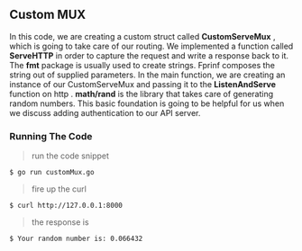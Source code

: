 ## Custom MUX

In this code, we are creating a custom struct called **CustomServeMux** , which is going to take care of our routing. We implemented a function called **ServeHTTP** in order to capture the request and write a response back to it. The **fmt** package is usually used to create strings.
Fprinf composes the string out of supplied parameters.
In the main function, we are creating an instance of our CustomServeMux and passing it to
the **ListenAndServe** function on http . **math/rand** is the library that takes care of
generating random numbers. This basic foundation is going to be helpful for us when we
discuss adding authentication to our API server.

### Running The Code 

> run the code snippet

```shell
$ go run customMux.go
```
> fire up the curl

```shell
$ curl http://127.0.0.1:8000
```
> the response is

```shell
$ Your random number is: 0.066432
```
